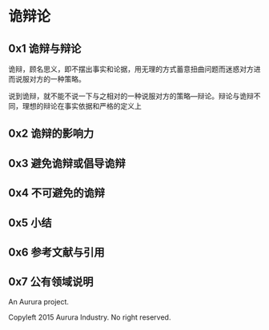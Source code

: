 # 诡辩论

## 0x1 诡辩与辩论


 
诡辩，顾名思义，即不摆出事实和论据，用无理的方式蓄意扭曲问题而迷惑对方进而说服对方的一种策略。

说到诡辩，就不能不说一下与之相对的一种说服对方的策略—辩论。辩论与诡辩不同，理想的辩论在事实依据和严格的定义上

## 0x2 诡辩的影响力


## 0x3 避免诡辩或倡导诡辩


## 0x4 不可避免的诡辩


## 0x5 小结


## 0x6 参考文献与引用


## 0x7 公有领域说明


 
An Aurura project.

Copyleft 2015 Aurura Industry. No right reserved.